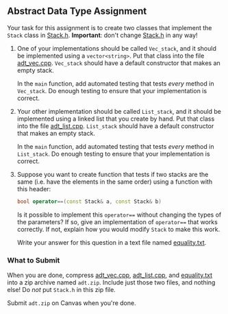 ## Abstract Data Type Assignment

Your task for this assignment is to create two classes that implement the
`Stack` class in [Stack.h](Stack.h). **Important**: don't change
[Stack.h](Stack.h) in any way!

1. One of your implementations should be called `Vec_stack`, and it should be
   implemented using a `vector<string>`. Put that class into the file
   [adt_vec.cpp](adt_vec.cpp). `Vec_stack` should have a default constructor
   that makes an empty stack.

   In the `main` function, add automated testing that tests *every* method in
   `Vec_stack`. Do enough testing to ensure that your implementation is
   correct.

2. Your other implementation should be called `List_stack`, and it should be
   implemented using a linked list that you create by hand. Put that class
   into the file [adt_list.cpp](adt_list.cpp). `List_stack` should have a
   default constructor that makes an empty stack.

   In the `main` function, add automated testing that tests *every* method in
   `List_stack`. Do enough testing to ensure that your implementation is
   correct.

3. Suppose you want to create function that tests if two stacks are the same
   (i.e. have the elements in the same order) using a function with this
   header:

   ```cpp
   bool operator==(const Stack& a, const Stack& b)
   ```

   Is it possible to implement this `operator==` without changing the types of
   the parameters? If so, give an implementation of `operator==` that works
   correctly. If not, explain how you would modify `Stack` to make this work.

   Write your answer for this question in a text file named
   [equality.txt](equality.txt).


### What to Submit

When you are done, compress [adt_vec.cpp](adt_vec.cpp),
[adt_list.cpp](adt_list.cpp), and [equality.txt](equality.txt) into a zip
archive named `adt.zip`. Include just those two files, and nothing else! Do
*not* put `Stack.h` in this zip file.

Submit `adt.zip` on Canvas when you're done.

